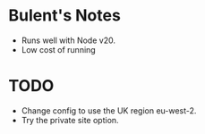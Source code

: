 # Bulent's Notes

* Runs well with Node v20.
* Low cost of running

# TODO
* Change config to use the UK region eu-west-2.
* Try the private site option.


